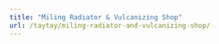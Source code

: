 ```yaml
---
title: "Miling Radiator & Vulcanizing Shop"
url: /taytay/miling-radiator-and-vulcanizing-shop/
---
```

